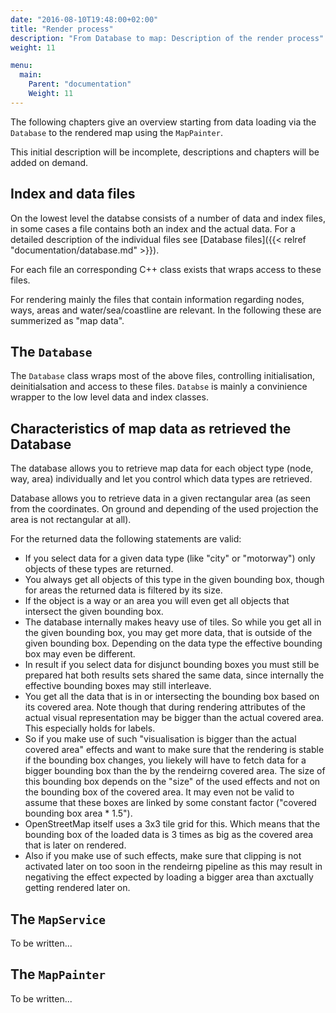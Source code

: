 ```yaml
---
date: "2016-08-10T19:48:00+02:00"
title: "Render process"
description: "From Database to map: Description of the render process"
weight: 11

menu:
  main:
    Parent: "documentation"
    Weight: 11
---
```


The following chapters give an overview starting from data loading via the
`Database` to the rendered map using the `MapPainter`.

This initial description will be incomplete, descriptions and chapters
will be added on demand.

## Index and data files

On the lowest level the databse consists of a number of data and index files,
in some cases a file contains both an index and the actual data. For a detailed
description of the individual files see
[Database files]({{< relref "documentation/database.md" >}}).

For each file an corresponding C++ class exists that wraps access to these
files.

For rendering mainly the files that contain information regarding nodes, ways, 
areas and water/sea/coastline are relevant. In the following these are
summerized as "map data".

## The `Database`

The `Database` class wraps most of the above files, controlling initialisation,
deinitialsation and access to these files. `Databse` is mainly a convinience
wrapper to the low level data and index classes.

## Characteristics of map data as retrieved the Database

The database allows you to retrieve map data for each object type (node, way,
area) individually and let you control which data types are retrieved.

Database allows you to retrieve data in a given rectangular area (as seen
from the coordinates. On ground and depending of the used projection the area
is not rectangular at all).

For the returned data the following statements are valid:

* If you select data for a given data type (like "city" or "motorway") only
  objects of these types are returned.
* You always get all objects of this type in the given bounding box, though
  for areas the returned data is filtered by its size.
* If the object is a way or an area you will even get all objects that intersect
  the given bounding box.
* The database internally makes heavy use of tiles. So while you get all in the
  given bounding box, you may get more data, that is outside of the given
  bounding box. Depending on the data type the effective bounding box may
  even be different.
* In result if you select data for disjunct bounding boxes you must still be
  prepared hat both results sets shared the same data, since internally the
  effective bounding boxes may still interleave.
* You get all the data that is in or intersecting the bounding box based on its
  covered area. Note though that during rendering attributes of the actual
  visual representation may be bigger than the actual covered area. This
  especially holds for labels.
* So if you make use of such "visualisation is bigger than the actual covered
  area" effects and want to make sure that the rendering is stable if the 
  bounding box changes, you liekely will have to fetch data for a bigger
  bounding box than the by the rendeirng covered area. The size of this
  bounding box depends on the "size" of the used effects and not on the bounding
  box of the covered area. It may even not be valid to assume that these boxes
  are linked by some constant factor ("covered bounding box area * 1.5").  
* OpenStreetMap itself uses a 3x3 tile grid for this. Which means that the
  bounding box of the loaded data is 3 times as big as the covered area that is
  later on rendered.
* Also if you make use of such effects, make sure that clipping is not activated
  later on too soon in the rendeirng pipeline as this may result in negativing
  the effect expected by loading a bigger area than axctually getting rendered
  later on.

## The `MapService`

To be written...

## The `MapPainter`

To be written...
